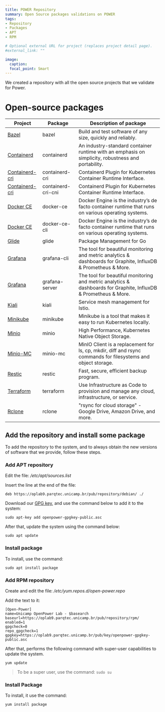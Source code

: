 ```yaml
---
title: POWER Repository
summary: Open Source packages validations on POWER
tags:
- Repository
- Packages
- APT
- RPM

# Optional external URL for project (replaces project detail page).
#external_link: ""

image:
  caption:
  focal_point: Smart
---
```

We created a repository with all the open source projects that we validate for Power.

# Open-source packages

|Project|Package|Description of package|
|---|---|---|
| [Bazel](https://bazel.build) | bazel | Build and test software of any size, quickly and reliably.
| [Containerd](https://containerd.io) | containerd | An industry-standard container runtime with an emphasis on simplicity, robustness and portability.
| [Containerd-cri](https://github.com/containerd/cri) | containerd-cri | Containerd Plugin for Kubernetes Container Runtime Interface.
| [Containerd-cri](https://github.com/containerd/cri) | containerd-cri-cni | Containerd Plugin for Kubernetes Container Runtime Interface.
| [Docker CE](https://docs.docker.com/install) | docker-ce | Docker Engine is the industry’s de facto container runtime that runs on various operating systems.
| [Docker CE](https://docs.docker.com/install) | docker-ce-cli | Docker Engine is the industry’s de facto container runtime that runs on various operating systems.
| [Glide](https://glide.sh) | glide | Package Management for Go
| [Grafana](https://grafana.com) | grafana-cli | The tool for beautiful monitoring and metric analytics & dashboards for Graphite, InfluxDB & Prometheus & More.
| [Grafana](https://grafana.com) | grafana-server | The tool for beautiful monitoring and metric analytics & dashboards for Graphite, InfluxDB & Prometheus & More.
| [Kiali](https://www.kiali.io) | kiali | Service mesh management for Istio.
| [Minikube](https://kubernetes.io/docs/setup/minikube) | minikube | Minikube is a tool that makes it easy to run Kubernetes locally.
| [Minio](https://min.io) | minio | High Performance, Kubernetes Native Object Storage.
| [Minio-MC](https://min.io) | minio-mc | MinIO Client is a replacement for ls, cp, mkdir, diff and rsync commands for filesystems and object storage.
| [Restic](https://restic.net) | restic | Fast, secure, efficient backup program.
| [Terraform](https://www.terraform.io) | terraform | Use Infrastructure as Code to provision and manage any cloud, infrastructure, or service.
| [Rclone](https://rclone.org/) | rclone | "rsync for cloud storage" - Google Drive, Amazon Drive, and more.


## Add the repository and install some package

To add the repository to the system, and to always obtain the new versions of software that we provide, follow these steps.

### Add APT repository

Edit the file: */etc/apt/sources.list*

Insert the line at the end of the file:

`deb https://oplab9.parqtec.unicamp.br/pub/repository/debian/ ./`

Download our [GPG key](https://oplab9.parqtec.unicamp.br/pub/key/openpower-gpgkey-public.asc), and use the command below to add it to the system:

`sudo apt-key add openpower-gpgkey-public.asc`

After that, update the system using the command below:

`sudo apt update`

### Install package

To install, use the command:

`sudo apt install package`

### Add RPM repository

Create and edit the file: */etc/yum.repos.d/open-power.repo*

Add the text to it:

```
[Open-Power]
name=Unicamp OpenPower Lab - $basearch
baseurl=https://oplab9.parqtec.unicamp.br/pub/repository/rpm/
enabled=1
gpgcheck=0
repo_gpgcheck=1
gpgkey=https://oplab9.parqtec.unicamp.br/pub/key/openpower-gpgkey-public.asc
```

After that, performs the following command with super-user capabilities to update the system.

`yum update`

> To be a super user, use the command: `sudo su`

### Install Package

To install, it use the command:

`yum install package`
